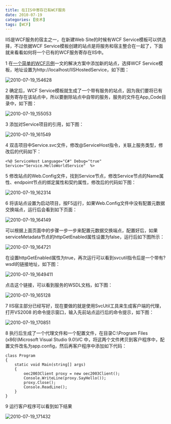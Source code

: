 ```yaml
---
title: 在IIS中寄存已有WCF服务
date: 2010-07-19
categories: [技术]
tags: [WCF]
---
```


IIS是WCF服务的宿主之一，在新建Web Site的时候有WCF Service模板可以供选择，不过依据WCF Service模板创建的站点是将服务和宿主整合在一起了，下面就来看看如何将一个已有的WCF服务寄存在IIS中。

1 在[一个简单的WCF示例](http://www.cnblogs.com/oec2003/archive/2010/07/15/1778013.html)一文的解决方案中添加新的站点，选择WCF Service模板，地址设置为http://localhost/IISHostedService，如下图：

![2010-07-19_154628](https://cdn.jsdelivr.net/gh/oec2003/hblog-images/img/202201301618792.png)

2 确定后，WCF Service模板就生成了一个带有服务的站点，因为我们要将已有服务寄存在该站点中，所以要删除站点中自带的服务，服务的文件在App_Code目录中，如下图：

![2010-07-19_155053](https://cdn.jsdelivr.net/gh/oec2003/hblog-images/img/202201301619850.png)

3 添加对Service项目的引用，如下图：

![2010-07-19_161549](https://cdn.jsdelivr.net/gh/oec2003/hblog-images/img/202201301619979.png)

4 双击项目中Service.svc文件，修改@ServiceHost指令，关联上服务类型，修改后的代码如下：

```
<%@ ServiceHost Language="C#" Debug="true" Service="Service.HelloWorldService"  %>
```

5 修改站点的Web.Config文件，找到Service节点，修改Service节点的Name属性、endpoint节点的绑定属性和契约属性，修改后的代码如下图：

![2010-07-19_162314](https://cdn.jsdelivr.net/gh/oec2003/hblog-images/img/202201301619029.png)

6 将该站点设置为启动项目，按F5运行，如果Web.Config文件中没有配置元数据交换端点，运行后会看到如下页面：

![2010-07-19_164149](https://cdn.jsdelivr.net/gh/oec2003/hblog-images/img/202201301619804.png)

可以根据上面页面中的步骤一步一步来配置元数据交换端点，配置好后，如果serviceMetadata节点的httpGetEnabled属性设置为false，运行后如下图所示：

![2010-07-19_164721](https://cdn.jsdelivr.net/gh/oec2003/hblog-images/img/202201301619610.png)

在设置httpGetEnabled属性为true，再次运行可以看到svcutil指令后是一个带有?wsdl的链接地址，如下图：

![2010-07-19_1649411](https://cdn.jsdelivr.net/gh/oec2003/hblog-images/img/202201301619381.png)

点击这个链接，可以看到服务的WSDL文档，如下图：

![2010-07-19_165128](https://cdn.jsdelivr.net/gh/oec2003/hblog-images/img/202201301620414.png)

7 IIS宿主部分已经写好，现在要做的就是使用SvcUtil工具来生成客户端的代理，打开VS2008 的命令提示窗口，输入先前站点运行后的命令提示，如下图：

![2010-07-19_170851](https://cdn.jsdelivr.net/gh/oec2003/hblog-images/img/202201301620416.png)

8 执行后生成了一个代理文件和一个配置文件，在目录C:\Program Files (x86)\Microsoft Visual Studio 9.0\VC 中，将这两个文件拷贝到客户程序中，配置文件改名为app.config，然后再客户程序中添加如下代码：

```
class Program
{
    static void Main(string[] args)
    {
        oec2003Client proxy = new oec2003Client();
        Console.WriteLine(proxy.SayHello());
        proxy.Close();
        Console.ReadLine();
    }
}
```

9 运行客户程序可以看到如下结果

![2010-07-19_171432](https://cdn.jsdelivr.net/gh/oec2003/hblog-images/img/202201301620809.png)

